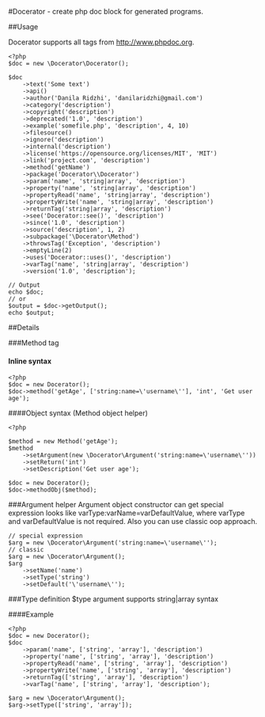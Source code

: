 #Docerator - create php doc block for generated programs.

##Usage

Docerator supports all tags from http://www.phpdoc.org.

```
<?php
$doc = new \Docerator\Docerator();

$doc
    ->text('Some text')
    ->api()
    ->author('Danila Ridzhi', 'danilaridzhi@gmail.com')
    ->category('description')
    ->copyright('description')
    ->deprecated('1.0', 'description')
    ->example('somefile.php', 'description', 4, 10)
    ->filesource()
    ->ignore('description')
    ->internal('description')
    ->license('https://opensource.org/licenses/MIT', 'MIT')
    ->link('project.com', 'description')
    ->method('getName')
    ->package('Docerator\\Docerator')
    ->param('name', 'string|array', 'description')
    ->property('name', 'string|array', 'description')
    ->propertyRead('name', 'string|array', 'description')
    ->propertyWrite('name', 'string|array', 'description')
    ->returnTag('string|array', 'description')
    ->see('Docerator::see()', 'description')
    ->since('1.0', 'description')
    ->source('description', 1, 2)
    ->subpackage('\Docerator\Method')
    ->throwsTag('Exception', 'description')
    ->emptyLine(2)
    ->uses('Docerator::uses()', 'description')
    ->varTag('name', 'string|array', 'description')
    ->version('1.0', 'description');

// Output
echo $doc;
// or
$output = $doc->getOutput();
echo $output;
```

##Details

###Method tag

#### Inline syntax
```
<?php
$doc = new Docerator();
$doc->method('getAge', ['string:name=\'username\''], 'int', 'Get user age');
```

####Object syntax (Method object helper)

```
<?php

$method = new Method('getAge');
$method
    ->setArgument(new \Docerator\Argument('string:name=\'username\''))
    ->setReturn('int')
    ->setDescription('Get user age');

$doc = new Docerator();
$doc->methodObj($method);

```
###Argument helper
Argument object constructor can get special expression looks like varType:varName=varDefaultValue,
where varType and varDefaultValue is not required. Also you can use classic oop approach.
```
// special expression
$arg = new \Docerator\Argument('string:name=\'username\'');
// classic
$arg = new \Docerator\Argument();
$arg
    ->setName('name')
    ->setType('string')
    ->setDefault('\'username\'');
```

###Type definition
$type argument supports string|array syntax

####Example
```
<?php
$doc = new Docerator();
$doc
	->param('name', ['string', 'array'], 'description')
	->property('name', ['string', 'array'], 'description')
    ->propertyRead('name', ['string', 'array'], 'description')
    ->propertyWrite('name', ['string', 'array'], 'description')
    ->returnTag(['string', 'array'], 'description')
    ->varTag('name', ['string', 'array'], 'description');

$arg = new \Docerator\Argument();
$arg->setType(['string', 'array']);
``` 

